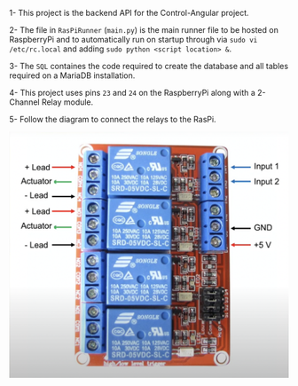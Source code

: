 1- This project is the backend API for the Control-Angular project.

2- The file in `RasPiRunner` (`main.py`) is the main runner file to be hosted on RaspberryPi and to automatically run on
startup through via `sudo vi /etc/rc.local` and adding `sudo python <script location> &`.

3- The `SQL` containes the code required to create the database and all tables required on a MariaDB installation.

4- This project uses pins `23` and `24` on the RaspberryPi along with a 2-Channel Relay module.

5- Follow the diagram to connect the relays to the RasPi.

![Where is the Diagram ?](RasPiRunner/Diagram.png?raw=true "Diagram")